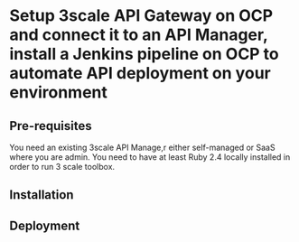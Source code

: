 # Setup 3scale API Gateway on OCP and connect it to an API Manager, install a Jenkins pipeline on OCP to automate API deployment on your environment


## Pre-requisites
You need an existing 3scale API Manage,r either self-managed or SaaS where you are admin.
You need to have at least Ruby 2.4 locally installed in order to run 3 scale toolbox.

## Installation



## Deployment

